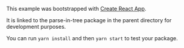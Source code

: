 This example was bootstrapped with [Create React App](https://github.com/facebook/create-react-app).

It is linked to the parse-in-tree package in the parent directory for development purposes.

You can run `yarn install` and then `yarn start` to test your package.
